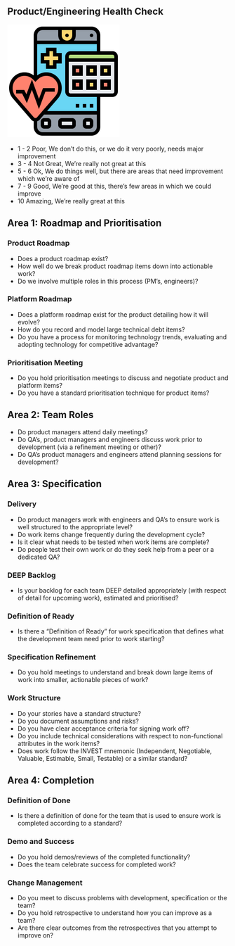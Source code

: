 ## Product/Engineering Health Check

![healthcheck](health-check.png)

* 1 - 2   Poor, We don’t do this, or we do it very poorly, needs major improvement
* 3 - 4   Not Great, We’re really not great at this
* 5 - 6   Ok, We do things well, but there are areas that need improvement which we’re aware of
* 7 - 9   Good, We’re good at this, there’s few areas in which we could improve
* 10      Amazing, We’re really great at this

## Area 1: Roadmap and Prioritisation 

### Product Roadmap

- Does a product roadmap exist?
- How well do we break product roadmap items down into actionable work?
- Do we involve multiple roles in this process (PM’s, engineers)?

### Platform Roadmap

- Does a platform roadmap exist for the product detailing how it will evolve?
- How do you record and model large technical debt items?
- Do you have a process for monitoring technology trends, evaluating and adopting technology for competitive advantage?

### Prioritisation Meeting

- Do you hold prioritisation meetings to discuss and negotiate product and platform items?
- Do you have a standard prioritisation technique for product items?

## Area 2: Team Roles

- Do product managers attend daily meetings?
- Do QA’s, product managers and engineers discuss work prior to development (via a refinement meeting or other)?
- Do QA’s product managers and engineers attend planning sessions for development?

## Area 3: Specification

### Delivery

- Do product managers work with engineers and QA’s to ensure work is well structured to the appropriate level?
- Do work items change frequently during the development cycle?
- Is it clear what needs to be tested when work items are complete?
- Do people test their own work or do they seek help from a peer or a dedicated QA?

### DEEP Backlog

- Is your backlog for each team DEEP detailed appropriately (with respect of detail for upcoming work), estimated and prioritised?

### Definition of Ready

- Is there a “Definition of Ready” for work specification that defines what the development team need prior to work starting?

### Specification Refinement

- Do you hold meetings to understand and break down large items of work into smaller, actionable pieces of work?

### Work Structure

- Do your stories have a standard structure?
- Do you document assumptions and risks?
- Do you have clear acceptance criteria for signing work off?
- Do you include technical considerations with respect to non-functional attributes in the work items?
- Does work follow the INVEST mnemonic (Independent, Negotiable, Valuable, Estimable, Small, Testable) or a similar standard?

## Area 4: Completion

### Definition of Done

- Is there a definition of done for the team that is used to ensure work is completed according to a standard?

### Demo and Success

- Do you hold demos/reviews of the completed functionality?
- Does the team celebrate success for completed work?

### Change Management

- Do you meet to discuss problems with development, specification or the team?
- Do you hold retrospective to understand how you can improve as a team?
- Are there clear outcomes from the retrospectives that you attempt to improve on?


